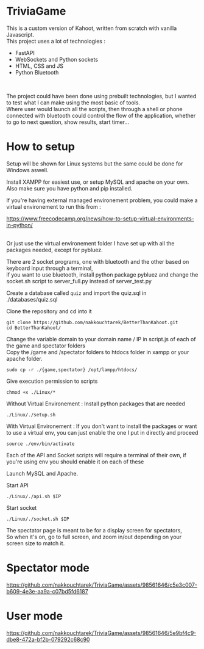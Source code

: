 # TriviaGame

This is a custom version of Kahoot, written from scratch with vanilla Javascript.
<br/>
This project uses a lot of technologies : <br/>
* FastAPI
* WebSockets and Python sockets
* HTML, CSS and JS
* Python Bluetooth
<br/>

The project could have been done using prebuilt technologies, but I wanted to test what I can make using the most basic of tools.<br/>
Where user would launch all the scripts, then through a shell or phone connected with bluetooth could control the flow of the application,
whether to go to next question, show results, start timer...

# How to setup

Setup will be shown for Linux systems but the same could be done for Windows aswell.<br/>

Install XAMPP for easiest use, or setup MySQL and apache on your own.<br/>
Also make sure you have python and pip installed.<br/>

If you're having external managed environement problem, you could make a virtual environement to run this from :<br/>

https://www.freecodecamp.org/news/how-to-setup-virtual-environments-in-python/<br/><br/>

Or just use the virtual environement folder I have set up with all the packages needed, except for pybluez. <br/>

There are 2 socket programs, one with bluetooth and the other based on keyboard input through a terminal, <br/>
if you want to use bluetooth, install python package pybluez and change the socket.sh script to server_full.py instead of server_test.py<br/>

Create a database called `quiz` and import the quiz.sql in ./databases/quiz.sql<br/>

Clone the repository and cd into it

```
git clone https://github.com/nakkouchtarek/BetterThanKahoot.git
cd BetterThanKahoot/
```

Change the variable domain to your domain name / IP in script.js of each of the game and spectator folders<br/>
Copy the /game and /spectator folders to htdocs folder in xampp or your apache folder.

```
sudo cp -r ./{game,spectator} /opt/lampp/htdocs/
```

Give execution permission to scripts

```
chmod +x ./Linux/*
```

Without Virtual Environement : Install python packages that are needed

```
./Linux/./setup.sh
```

With Virtual Environement : If you don't want to install the packages or want to use a virtual env, you can just enable the one I put in directly and proceed

```
source ./env/bin/activate
```

Each of the API and Socket scripts will require a terminal of their own, if you're using env you should enable it on each of these <br/>

Launch MySQL and Apache.

Start API

```
./Linux/./api.sh $IP
```

Start socket

```
./Linux/./socket.sh $IP
```

The spectator page is meant to be for a display screen for spectators, <br/>
So when it's on, go to full screen, and zoom in/out depending on your screen size to match it.<br/>


# Spectator mode

https://github.com/nakkouchtarek/TriviaGame/assets/98561646/c5e3c007-b609-4e3e-aa9a-c07bd5fd6187

# User mode

https://github.com/nakkouchtarek/TriviaGame/assets/98561646/5e9bf4c9-dbe8-472a-bf2b-079292c68c90




